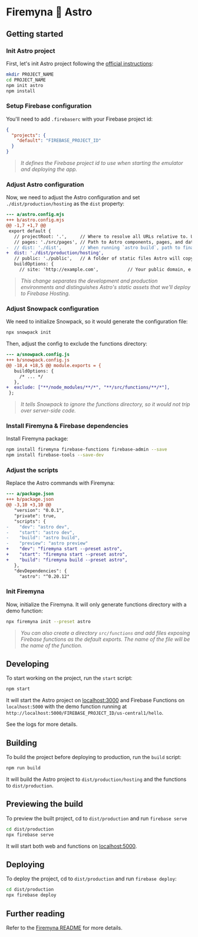 # Firemyna 💖 Astro

## Getting started

### Init Astro project

First, let's init Astro project following the [official instructions](https://docs.astro.build/getting-started/):

```bash
mkdir PROJECT_NAME
cd PROJECT_NAME
npm init astro
npm install
```

### Setup Firebase configuration

You'll need to add `.firebaserc` with your Firebase project id:

```json
{
  "projects": {
    "default": "FIREBASE_PROJECT_ID"
  }
}
```

> _It defines the Firebase project id to use when starting the emulator and deploying the app._

### Adjust Astro configuration

Now, we need to adjust the Astro configuration and set `./dist/production/hosting` as the `dist` property:

```diff
--- a/astro.config.mjs
+++ b/astro.config.mjs
@@ -1,7 +1,7 @@
 export default {
   // projectRoot: '.',     // Where to resolve all URLs relative to. Useful if you have a monorepo project.
   // pages: './src/pages', // Path to Astro components, pages, and data
-  // dist: './dist',       // When running `astro build`, path to final static output
+  dist: './dist/production/hosting',
   // public: './public',   // A folder of static files Astro will copy to the root. Useful for favicons, images, and other files that don’t need processing.
   buildOptions: {
     // site: 'http://example.com',           // Your public domain, e.g.: https://my-site.dev/. Used to generate sitemaps and canonical URLs.
```

> _This change separates the development and production environments and distinguishes Astro's static assets that we'll deploy to Firebase Hosting._

### Adjust Snowpack configuration

We need to initialize Snowpack, so it would generate the configuration file:

```bash
npx snowpack init
```

Then, adjust the config to exclude the functions directory:

```diff
--- a/snowpack.config.js
+++ b/snowpack.config.js
@@ -18,4 +18,5 @@ module.exports = {
   buildOptions: {
     /* ... */
   },
+  exclude: ["**/node_modules/**/*", "**/src/functions/**/*"],
 };
```

> _It tells Snowpack to ignore the functions directory, so it would not trip over server-side code._

### Install Firemyna & Firebase dependencies

Install Firemyna package:

```bash
npm install firemyna firebase-functions firebase-admin --save
npm install firebase-tools --save-dev
```

### Adjust the scripts

Replace the Astro commands with Firemyna:

```diff
--- a/package.json
+++ b/package.json
@@ -3,10 +3,10 @@
   "version": "0.0.1",
   "private": true,
   "scripts": {
-    "dev": "astro dev",
-    "start": "astro dev",
-    "build": "astro build",
-    "preview": "astro preview"
+    "dev": "firemyna start --preset astro",
+    "start": "firemyna start --preset astro",
+    "build": "firemyna build --preset astro",
   },
   "devDependencies": {
     "astro": "^0.20.12"
```

### Init Firemyna

Now, initialize the Firemyna. It will only generate functions directory with a demo function:

```bash
npx firemyna init --preset astro
```

> _You can also create a directory `src/functions` and add files exposing Firebase functions as the default exports. The name of the file will be the name of the function._

## Developing

To start working on the project, run the `start` script:

```bash
npm start
```

It will start the Astro project on [localhost:3000](http://localhost:3000/) and Firebase Functions on `localhost:5000` with the demo function running at `http://localhost:5000/FIREBASE_PROJECT_ID/us-central1/hello`.

See the logs for more details.

## Building

To build the project before deploying to production, run the `build` script:

```bash
npm run build
```

It will build the Astro project to `dist/production/hosting` and the functions to `dist/production`.

## Previewing the build

To preview the built project, cd to `dist/production` and run `firebase serve`

```bash
cd dist/production
npx firebase serve
```

It will start both web and functions on [localhost:5000](http://localhost:5000/).

## Deploying

To deploy the project, cd to `dist/production` and run `firebase deploy`:

```bash
cd dist/production
npx firebase deploy
```

## Further reading

Refer to the [Firemyna README](https://github.com/kossnocorp/firemyna#readme) for more details.
